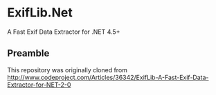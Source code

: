 ExifLib.Net
===========

A Fast Exif Data Extractor for .NET 4.5+

Preamble
--------

This repository was originally cloned from http://www.codeproject.com/Articles/36342/ExifLib-A-Fast-Exif-Data-Extractor-for-NET-2-0


